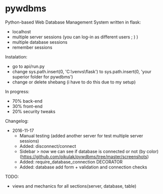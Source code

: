 # pywdbms
Python-based Web Database Management System written in flask:
* localhost
* multiple server sessions (you can log-in as different users ; ) )
* multiple database sessions
* remember sessions

Instalation:
* go to api/run.py
 * change sys.path.insert(0, 'C:\\venvs\\flask') to sys.path.insert(0, 'your superior folder for pywdbms')
 * change or delete shebang (i have to do this due to my setup)

In progress:
* 70% back-end
* 30% front-end
* 20% security tweaks

Changelog:
* 2016-11-17
  * Manual testing (added another server for test multiple server sessions)
  * Added: disconnect/connect
  * Sidebar > now we can see if database is connected or not (by color) (https://github.com/pikulak/pywdbms/tree/master/screenshots)
  * Added: require_database_connection DECORATOR
  * Added: database add form + validation and connection checks

TODO:
* views and mechanics for all sections(server, database, table)

